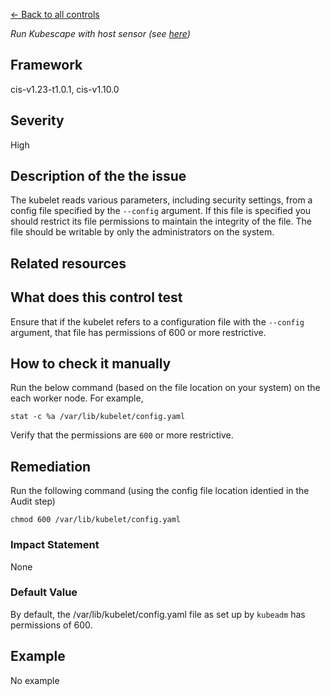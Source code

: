 [← Back to all controls](index.md)


_Run Kubescape with host sensor (see [here](../../components/host-sensor))_

## Framework

cis-v1.23-t1.0.1, cis-v1.10.0

## Severity

High

## Description of the the issue

The kubelet reads various parameters, including security settings, from a config file specified by the `--config` argument. If this file is specified you should restrict its file permissions to maintain the integrity of the file. The file should be writable by only the administrators on the system.

## Related resources

## What does this control test

Ensure that if the kubelet refers to a configuration file with the `--config` argument, that file has permissions of 600 or more restrictive.

## How to check it manually

Run the below command (based on the file location on your system) on the each worker node. For example,

```
stat -c %a /var/lib/kubelet/config.yaml

```

 Verify that the permissions are `600` or more restrictive.

## Remediation

Run the following command (using the config file location identied in the Audit step)

```
chmod 600 /var/lib/kubelet/config.yaml

```

### Impact Statement

None

### Default Value

By default, the /var/lib/kubelet/config.yaml file as set up by `kubeadm` has permissions of 600.

## Example

No example
